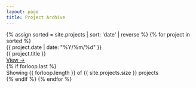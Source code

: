 ```yaml
---
layout: page
title: Project Archive
---
```


<section class="projects archive">
    {% assign sorted = site.projects | sort: 'date' | reverse %}
    {% for project in sorted %}
        <div class="links">
            <div class="link-date">{{ project.date | date: "%Y/%m/%d" }}</div>
            <div class="link-title">{{ project.title }}</div>
            <a class="red" href="{{ project.url | prepend: site.baseurl | prepend: site.url }}">
                View	
            </a>
            <a class="red small" href="{{ project.url | prepend: site.baseurl | prepend: site.url }}">
                &rarr;	
            </a>
        </div>
        {% if forloop.last %}
            <div class="section-footer">
                <span>Showing {{ forloop.length }} of {{ site.projects.size }} projects</span>
            </div>
        {% endif %}
    {% endfor %}
</section>
